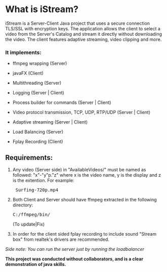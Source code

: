 # What is iStream?
iStream is a Server-Client Java project that uses a secure connection TLS/SSL with encryption keys. The application allows the client to select a video from the Server's Catalog and stream it directly without downloading the video. The client features adaptive streaming, video clipping and more.

### It implements:

  - ffmpeg wrapping (Server)
	
  - javaFX (Client)
	
  - Multithreading (Server)
	
  - Logging (Server | Client)
	
  - Process builder for commands (Server | Client)
	
  - Video protocol transmission, TCP, UDP, RTP/UDP (Server | Client)
	
  - Adaptive streaming (Server | Client)
	
  - Load Balancing (Server)
	
  - Fplay Recording (Client)
  

	
## Requirements:

  1. Any video (Server side) in "AvailableVideos/" must be named as followed: "x"-"y"p."z" where x is the video name, y is the display and z is the extention. For example:
	<pre> Surfing-720p.mp4 </pre>
	
  2. Both Client and Server should have ffmpeg extracted in the following directory: <pre>C:/ffmpeg/bin/</pre> (To update|Fix)
	
  3. In order for the client sided fplay recording to include sound "Stream box" from realtek's drivers are recommended.
  


*Side note: You can run the server just by running the loadbalancer*

**This project was conducted without collaborators, and is a clear demonstration of java skills.**
